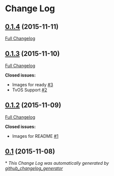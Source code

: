 # Change Log

## [0.1.4](https://github.com/marmelroy/TVButton/tree/0.1.4) (2015-11-11)
[Full Changelog](https://github.com/marmelroy/TVButton/compare/0.1.3...0.1.4)

## [0.1.3](https://github.com/marmelroy/TVButton/tree/0.1.3) (2015-11-10)
[Full Changelog](https://github.com/marmelroy/TVButton/compare/0.1.2...0.1.3)

**Closed issues:**

- Images for ready [\#3](https://github.com/marmelroy/TVButton/issues/3)
- TvOS Support [\#2](https://github.com/marmelroy/TVButton/issues/2)

## [0.1.2](https://github.com/marmelroy/TVButton/tree/0.1.2) (2015-11-09)
[Full Changelog](https://github.com/marmelroy/TVButton/compare/0.1...0.1.2)

**Closed issues:**

- Images for README [\#1](https://github.com/marmelroy/TVButton/issues/1)

## [0.1](https://github.com/marmelroy/TVButton/tree/0.1) (2015-11-08)


\* *This Change Log was automatically generated by [github_changelog_generator](https://github.com/skywinder/Github-Changelog-Generator)*